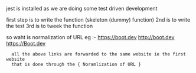 jest is installed 
as we are doing some test driven development

first step is to write the function (skeleton (dummy) function)
2nd is to write the test 
3rd is to tweek the function 

so waht is normalization of URL 
eg :- https://boot.dev
      http://boot.dev
      https://Boot.dev 

      all the above links are forwarded to the same website ie the first website 
      that is done through the { Noramlization of URL }